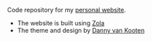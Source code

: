 Code repository for my [personal website](https://www.dannyvankooten.com).

- The website is built using [Zola](https://www.getzola.org/)
- The theme and design by [Danny van Kooten](https://www.dannyvankooten.com/)